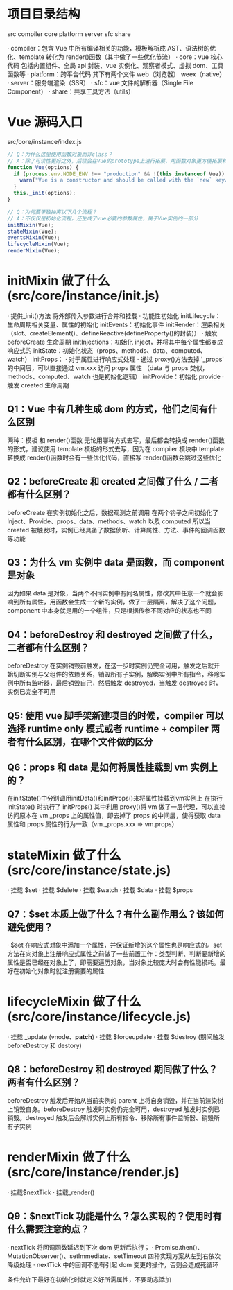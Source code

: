 # 项目目录结构

src
compiler
core
platform
server
sfc
share

· compiler：包含 Vue 中所有编译相关的功能，模板解析成 AST、语法树的优化、template 转化为 render()函数（其中做了一些优化节流）
· core：vue 核心代码 包括内置组件、全局 api 封装、vue 实例化、观察者模式、虚拟 dom、工具函数等
· platform：跨平台代码 其下有两个文件 web（浏览器） weex（native）
· server：服务端渲染（SSR）
· sfc：vue 文件的解析器（Single File Component）
· share：共享工具方法（utils）

# Vue 源码入口

src/core/instance/index.js

```js
// Q：为什么这里使用函数对象而非class？
// A：除了可读性更好之外，后续会在Vue的prototype上进行拓展，用函数对象更方便拓展和维护
function Vue(options) {
  if (process.env.NODE_ENV !== "production" && !(this instanceof Vue)) {
    warn("Vue is a constructor and should be called with the `new` keyword");
  }
  this._init(options);
}

// Q：为何要单独抽离以下几个流程？
// A：不仅仅是初始化流程，还生成了vue必要的参数属性，属于Vue实例的一部分
initMixin(Vue);
stateMixin(Vue);
eventsMixin(Vue);
lifecycleMixin(Vue);
renderMixin(Vue);
```

# initMixin 做了什么 (src/core/instance/init.js)

· 提供\_init()方法 将外部传入参数进行合并和挂载
· 功能性初始化
initLifecycle：生命周期相关变量、属性的初始化
initEvents：初始化事件
initRender：渲染相关（slot、createElement()、defineReactive(defineProperty()的封装)）
· 触发 beforeCreate 生命周期
initInjections：初始化 inject，并将其中每个属性都变成响应式的
initState：初始化状态（props、methods、data、computed、watch）
initProps：
· 对于属性进行响应式处理
· 通过 proxy()方法去掉 '\_props' 的中间层，可以直接通过 vm.xxx 访问 props 属性
（data 与 props 类似，methods、computed、watch 也是初始化逻辑）
initProvide：初始化 provide
· 触发 created 生命周期

## Q1：Vue 中有几种生成 dom 的方式，他们之间有什么区别

两种：<template></template>模板 和 render()函数
无论用哪种方式去写，最后都会转换成 render()函数的形式，建议使用 template 模板的形式去写，因为在 compiler 模块中 template 转换成 render()函数时会有一些优化代码，直接写 render()函数会跳过这些优化

## Q2：beforeCreate 和 created 之间做了什么 / 二者都有什么区别？

beforeCreate 在实例初始化之后，数据观测之前调用
在两个钩子之间初始化了 Inject、Provide、props、data、methods、watch 以及 computed
所以当 created 被触发时，实例已经具备了数据侦听、计算属性、方法、事件的回调函数等功能

## Q3：为什么 vm 实例中 data 是函数，而 component 是对象

因为如果 data 是对象，当两个不同实例中有同名属性，修改其中任意一个就会影响到所有属性，用函数会生成一个新的实例，做了一层隔离，解决了这个问题，component 中本身就是用的一个组件，只是根据传参不同对应的状态也不同

## Q4：beforeDestroy 和 destroyed 之间做了什么，二者都有什么区别？

beforeDestroy 在实例销毁前触发，在这一步时实例仍完全可用，触发之后就开始切断实例与父组件的依赖关系，销毁所有子实例，解绑实例中所有指令，移除实例中所有监听器，最后销毁自己，然后触发 destroyed，当触发 destroyed 时，实例已完全不可用

## Q5: 使用 vue 脚手架新建项目的时候，compiler 可以选择 runtime only 模式或者 runtime + compiler 两者有什么区别，在哪个文件做的区分

## Q6：props 和 data 是如何将属性挂载到 vm 实例上的？

在initState()中分别调用initData()和initProps()来将属性挂载到vm实例上
在执行 initState() 时执行了 initProps() 其中利用 proxy()将 vm 做了一层代理，可以直接访问原本在 vm.\_props 上的属性值，即去掉了 props 的中间层，使得获取 data 属性和 props 属性的行为一致（vm.\_props.xxx => vm.props）

# stateMixin 做了什么 (src/core/instance/state.js)

· 挂载 $set
· 挂载 $delete
· 挂载 $watch
· 挂载 $data
· 挂载 $props

## Q7：$set 本质上做了什么？有什么副作用么？该如何避免使用？

· $set 在响应式对象中添加一个属性，并保证新增的这个属性也是响应式的。set 方法在向对象上注册响应式属性之前做了一些前置工作：类型判断、判断要新增的属性是否已经在对象上了，即需要遍历对象，当对象比较庞大时会有性能损耗。最好在初始化对象时就注册需要的属性

# lifecycleMixin 做了什么 (src/core/instance/lifecycle.js)

· 挂载 \_update (vnode、**patch**)
· 挂载 $forceupdate
· 挂载 $destroy (期间触发 beforeDestroy 和 destory)

## Q8：beforeDestroy 和 destroyed 期间做了什么？两者有什么区别？

beforeDestroy 触发后开始从当前实例的 parent 上将自身销毁，并在当前渲染树上销毁自身。beforeDestroy 触发时实例仍完全可用，destroyed 触发时实例已销毁。destroyed 触发后会解绑实例上所有指令、移除所有事件监听器、销毁所有子实例

# renderMixin 做了什么 (src/core/instance/render.js)

· 挂载$nextTick
· 挂载\_render()

## Q9：$nextTick 功能是什么？怎么实现的？使用时有什么需要注意的点？

· nextTick 将回调函数延迟到下次 dom 更新后执行；
· Promise.then()、MutationObserver()、setImmediate、setTimeout 四种实现方案从左到右依次降级处理
· nextTick 中的回调不能有引起 dom 变更的操作，否则会造成死循环

条件允许下最好在初始化时就定义好所需属性，不要动态添加
